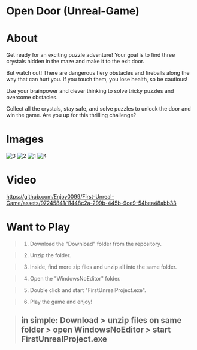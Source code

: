 # Open Door (Unreal-Game)

# About

Get ready for an exciting puzzle adventure! Your goal is to find three crystals hidden in the maze and make it to the exit door. 

But watch out! There are dangerous fiery obstacles and fireballs along the way that can hurt you. If you touch them, you lose health, so be cautious!

Use your brainpower and clever thinking to solve tricky puzzles and overcome obstacles. 

Collect all the crystals, stay safe, and solve puzzles to unlock the door and win the game. Are you up for this thrilling challenge?

# Images

![3](https://github.com/Enjoy0099/First-Unreal-Game/assets/97245841/83cb064c-3ce3-43a4-b1a3-0c218239a65c)
![2](https://github.com/Enjoy0099/First-Unreal-Game/assets/97245841/f9068db1-88cd-4a72-a56a-d91960728459)
![1](https://github.com/Enjoy0099/First-Unreal-Game/assets/97245841/2a67768c-1793-4b49-9ffd-6bb56473f998)
![4](https://github.com/Enjoy0099/First-Unreal-Game/assets/97245841/4d928699-5bc3-4ca3-af4f-f71b1a0ba08d)


# Video

https://github.com/Enjoy0099/First-Unreal-Game/assets/97245841/11448c2a-299b-445b-9ce9-54bea48abb33


# Want to Play

> 1. Download the "Download" folder from the repository.

> 2. Unzip the folder.

> 3. Inside, find more zip files and unzip all into the same folder.

> 4. Open the "WindowsNoEditor" folder.

> 5. Double click and start "FirstUnrealProject.exe".

> 6. Play the game and enjoy!

> ## in simple: Download > unzip files on same folder > open WindowsNoEditor > start FirstUnrealProject.exe
